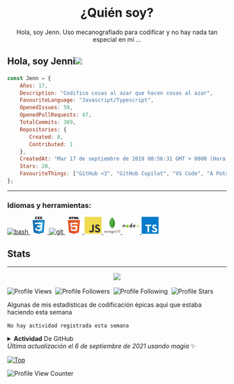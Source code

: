 <!-- Encontraste este secreto 👏 -->
    
<h1 align="center">¿Quién soy?</h1>
<p align="center">Hola, soy Jenn. Uso mecanografiado para codificar y no hay nada tan especial en mí ...</p>

## Hola, soy Jenni<img src="https://raw.githubusercontent.com/SudhanPlayz/SudhanPlayz/master/images/WaveIcon.gif" width="30px">

```js
const Jenn = {
    Años: 17,
    Description: "Codifico cosas al azar que hacen cosas al azar",
    FavouriteLanguage: "Javascript/Typescript",
    OpenedIssues: 59,
    OpenedPullRequests: 47,
    TotalCommits: 389,
    Repositories: {
       Created: 8,
       Contributed: 1
    },
    CreatedAt: "Mar 17 de septiembre de 2019 00:56:31 GMT + 0000 (Hora universal coordinada)",
    Stars: 28,
    FavouriteThings: ["GitHub <3", "GitHub Copilot", "VS Code", "A Potato PC with 50kbps internet"]
};
```
<hr>
<div>
<h3 align="left">Idiomas y herramientas:</h3>
<a href="https://www.gnu.org/software/bash/" target="_blank"> <img src="https://www.vectorlogo.zone/logos/gnu_bash/gnu_bash-icon.svg" alt="bash" width="40" height="40"/> </a> <a href="https://www.w3schools.com/css/" target="_blank"> <img src="https://raw.githubusercontent.com/devicons/devicon/master/icons/css3/css3-original-wordmark.svg" alt="css3" width="40" height="40"/> </a> <a href="https://git-scm.com/" target="_blank"> <img src="https://www.vectorlogo.zone/logos/git-scm/git-scm-icon.svg" alt="git" width="40" height="40"/> </a> <a href="https://www.w3.org/html/" target="_blank"> <img src="https://raw.githubusercontent.com/devicons/devicon/master/icons/html5/html5-original-wordmark.svg" alt="html5" width="40" height="40"/> </a><a href="https://developer.mozilla.org/en-US/docs/Web/JavaScript" target="_blank"> <img src="https://raw.githubusercontent.com/devicons/devicon/master/icons/javascript/javascript-original.svg" alt="javascript" width="40" height="40"/> </a> <a href="https://www.linux.org/" target="_blank"> </a> <a href="https://www.mongodb.com/" target="_blank"> <img src="https://raw.githubusercontent.com/devicons/devicon/master/icons/mongodb/mongodb-original-wordmark.svg" alt="mongodb" width="40" height="40"/> </a> <a href="https://nodejs.org" target="_blank"> <img src="https://raw.githubusercontent.com/devicons/devicon/master/icons/nodejs/nodejs-original-wordmark.svg" alt="nodejs" width="40" height="40"/> <a href="https://www.typescriptlang.org/" target="_blank"> <img src="https://raw.githubusercontent.com/devicons/devicon/master/icons/typescript/typescript-original.svg" alt="typescript" width="40" height="40"/> </a></p>
</div>

## Stats
<hr>
<div align="center"><img src="https://github-profile-trophy.vercel.app/?username=Jennifer7w7&theme=dracula"></div>

![Profile Views](https://komarev.com/ghpvc/?username=Jennifer7w7&color=blueviolet)&nbsp;&nbsp;![Profile Followers](https://img.shields.io/badge/Followers-1-blueviolet)&nbsp;&nbsp;![Profile Following](https://img.shields.io/badge/Following-3-blueviolet)&nbsp;&nbsp;![Profile Stars](https://img.shields.io/badge/Stars-28-blueviolet)

Algunas de mis estadísticas de codificación épicas aquí que estaba haciendo esta semana
<!--START_SECTION:waka-->
```text
No hay actividad registrada esta semana
```
<!--END_SECTION:waka-->

<details>
    <summary><b>Actividad</b> De GitHub</summary>
    <img align="left" src="https://github-readme-stats.vercel.app/api?username=Jennifer7w7&theme=tokyonight"><img align="right" src="https://github-readme-stats.vercel.app/api/top-langs/?username=Jennifer7w7&theme=tokyonight&hide=batchfile">
    <img src="https://github-readme-streak-stats.herokuapp.com/?user=Jennifer7w7&theme=tokyonight">
</details>
<i>Última actualización el 6 de septiembre de 2021 usando magia</i> ✨

  
[![Top](https://github-readme-stats.vercel.app/api/top-langs/?username=Jennifer7w7&exclude_repo=eslint-config&theme=dracula)](https://github.com/anuraghazra/github-readme-stats)

![Profile View Counter](https://komarev.com/ghpvc/?username=Jennifer7w7)

<!---
Jennifer7w7/Jennifer7w7 es un repositorio ✨ especial ✨ porque su `README.md` (este archivo) aparece en su perfil de GitHub. 9 Puede hacer clic en el enlace Vista previa para ver los cambios. 10 --->

